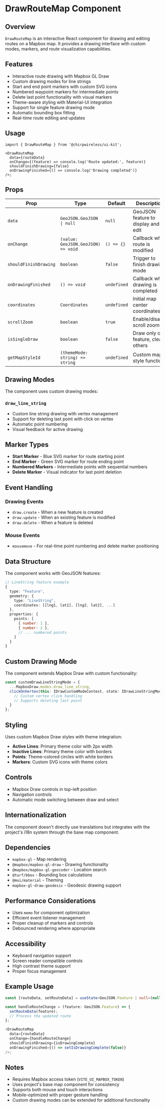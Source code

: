 # DrawRouteMap Component

## Overview

`DrawRouteMap` is an interactive React component for drawing and editing routes on a Mapbox map. It provides a drawing interface with custom modes, markers, and route visualization capabilities.

## Features

- Interactive route drawing with Mapbox GL Draw
- Custom drawing modes for line strings
- Start and end point markers with custom SVG icons
- Numbered waypoint markers for intermediate points
- Delete last point functionality with visual markers
- Theme-aware styling with Material-UI integration
- Support for single feature drawing mode
- Automatic bounding box fitting
- Real-time route editing and updates

## Usage

```tsx
import { DrawRouteMap } from '@chirpwireless/ui-kit';

<DrawRouteMap
  data={routeData}
  onChange={(feature) => console.log('Route updated:', feature)}
  shouldFinishDrawing={false}
  onDrawingFinished={() => console.log('Drawing completed')}
/>;
```

## Props

| Prop | Type | Default | Description |
|------|------|---------|-------------|
| `data` | `GeoJSON.GeoJSON \| null` | `null` | GeoJSON feature to display and edit |
| `onChange` | `(value: GeoJSON.GeoJSON) => void` | `() => {}` | Callback when route is modified |
| `shouldFinishDrawing` | `boolean` | `false` | Trigger to finish drawing mode |
| `onDrawingFinished` | `() => void` | `undefined` | Callback when drawing is completed |
| `coordinates` | `Coordinates` | `undefined` | Initial map center coordinates |
| `scrollZoom` | `boolean` | `true` | Enable/disable scroll zoom |
| `isSingleDraw` | `boolean` | `false` | Draw only one feature, clear others |
| `getMapStyleId` | `(themeMode: string) => string` | `undefined` | Custom map style function |

## Drawing Modes

The component uses custom drawing modes:

### `draw_line_string`
- Custom line string drawing with vertex management
- Support for deleting last point with click on vertex
- Automatic point numbering
- Visual feedback for active drawing

## Marker Types

- **Start Marker** - Blue SVG marker for route starting point
- **End Marker** - Green SVG marker for route ending point  
- **Numbered Markers** - Intermediate points with sequential numbers
- **Delete Marker** - Visual indicator for last point deletion

## Event Handling

### Drawing Events
- `draw.create` - When a new feature is created
- `draw.update` - When an existing feature is modified
- `draw.delete` - When a feature is deleted

### Mouse Events
- `mousemove` - For real-time point numbering and delete marker positioning

## Data Structure

The component works with GeoJSON features:

```typescript
// LineString feature example
{
  type: "Feature",
  geometry: {
    type: "LineString",
    coordinates: [[lng1, lat1], [lng2, lat2], ...]
  },
  properties: {
    points: [
      { number: 1 },
      { number: 2 },
      // ... numbered points
    ]
  }
}
```

## Custom Drawing Mode

The component extends Mapbox Draw with custom functionality:

```typescript
const customDrawLineStringMode = {
  ...MapboxDraw.modes.draw_line_string,
  clickOnVertex(this: IDrawCustomModeContext, state: IDrawLineStringModeState) {
    // Custom vertex click handling
    // Supports deleting last point
  }
};
```

## Styling

Uses custom Mapbox Draw styles with theme integration:

- **Active Lines**: Primary theme color with 2px width
- **Inactive Lines**: Primary theme color with borders
- **Points**: Theme-colored circles with white borders
- **Markers**: Custom SVG icons with theme colors

## Controls

- Mapbox Draw controls in top-left position
- Navigation controls
- Automatic mode switching between draw and select

## Internationalization

The component doesn't directly use translations but integrates with the project's i18n system through the base map component.

## Dependencies

- `mapbox-gl` - Map rendering
- `@mapbox/mapbox-gl-draw` - Drawing functionality  
- `@mapbox/mapbox-gl-geocoder` - Location search
- `@turf/bbox` - Bounding box calculations
- `@mui/material` - Theming
- `mapbox-gl-draw-geodesic` - Geodesic drawing support

## Performance Considerations

- Uses `memo` for component optimization
- Efficient event listener management
- Proper cleanup of markers and controls
- Debounced rendering where appropriate

## Accessibility

- Keyboard navigation support
- Screen reader compatible controls
- High contrast theme support
- Proper focus management

## Example Usage

```typescript
const [routeData, setRouteData] = useState<GeoJSON.Feature | null>(null);

const handleRouteChange = (feature: GeoJSON.Feature) => {
  setRouteData(feature);
  // Process the updated route
};

<DrawRouteMap
  data={routeData}
  onChange={handleRouteChange}
  shouldFinishDrawing={isDrawingComplete}
  onDrawingFinished={() => setIsDrawingComplete(false)}
/>;
```

## Notes

- Requires Mapbox access token (`VITE_UI_MAPBOX_TOKEN`)
- Uses project's base map component for consistency
- Supports both mouse and touch interactions
- Mobile-optimized with proper gesture handling
- Custom drawing modes can be extended for additional functionality
